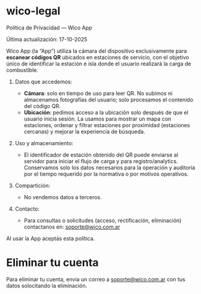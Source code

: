 # wico-legal

Política de Privacidad — Wico App

Última actualización: 17-10-2025

Wico App (la “App”) utiliza la cámara del dispositivo exclusivamente para **escanear códigos QR** ubicados en estaciones de servicio, con el objetivo único de identificar la estación e isla donde el usuario realizará la carga de combustible. 

1. Datos que accedemos:
   - **Cámara**: solo en tiempo de uso para leer QR. No subimos ni almacenamos fotografías del usuario; solo procesamos el contenido del código QR.
   - **Ubicación**: pedimos acceso a la ubicación solo después de que el usuario inicia sesión. La usamos para mostrar un mapa con estaciones, ordenar y filtrar estaciones por proximidad (estaciones cercanas) y mejorar la experiencia de búsqueda.

2. Uso y almacenamiento:
   - El identificador de estación obtenido del QR puede enviarse al servidor para iniciar el flujo de carga y para registro/analytics. Conservamos solo los datos necesarios para la operación y auditoría por el tiempo requerido por la normativa o por motivos operativos.

3. Compartición:
   - No vendemos datos a terceros.

4. Contacto:
   - Para consultas o solicitudes (acceso, rectificación, eliminación) contactanos en: soporte@wico.com.ar

Al usar la App aceptás esta política.

# Eliminar tu cuenta
Para eliminar tu cuenta, envia un correo a soporte@wico.com.ar con tus datos solocitando la eliminación.
